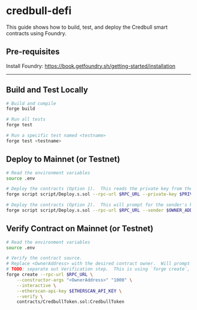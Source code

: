 # credbull-defi

This guide shows how to build, test, and deploy the Credbull smart contracts using Foundry.

## Pre-requisites
Install Foundry: https://book.getfoundry.sh/getting-started/installation

---
## Build and Test Locally
```bash
# Build and compile
forge build

# Run all tests
forge test

# Run a specific test named <testname>
forge test <testname>
```

## Deploy to Mainnet (or Testnet)
```bash
# Read the environment variables
source .env

# Deploy the contracts (Option 1).  This reads the private key from the environment.
forge script script/Deploy.s.sol --rpc-url $RPC_URL --private-key $PRIVATE_KEY --broadcast

# Deploy the contracts (Option 2).  This will prompt for the sender's key.
forge script script/Deploy.s.sol --rpc-url $RPC_URL --sender $OWNER_ADDRESS --interactives 1 --broadcast
```

## Verify Contract on Mainnet (or Testnet)
```bash
# Read the environment variables
source .env

# Verify the contract source.  
# Replace <OwnerAddress> with the desired contract owner.  Will prompt for the owner's key.
# TODO: separate out Verification step.  This is using `forge create`, should use `forge script`
forge create --rpc-url $RPC_URL \
    --constructor-args "<OwnerAddress>" "1000" \
    --interactive \
    --etherscan-api-key $ETHERSCAN_API_KEY \
    --verify \
    contracts/CredbullToken.sol:CredbullToken
```

